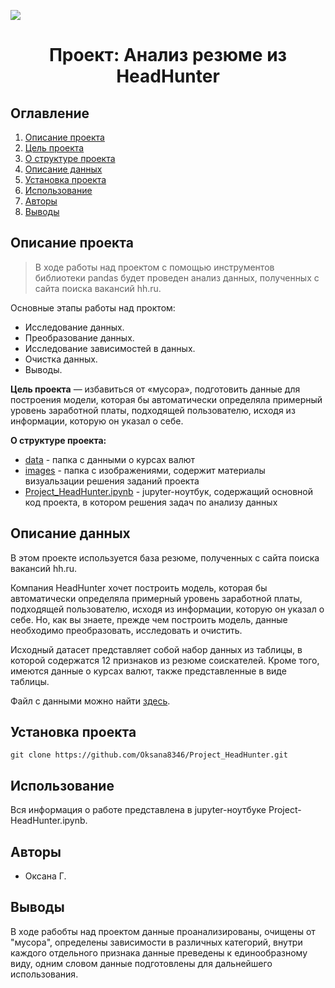 
![](./images/data_cleaning.png)
# <center> Проект: Анализ резюме из HeadHunter </center>
## Оглавление
1. [Описание проекта](#Описание-проекта)
2. [Цель проекта](#Цель-проекта)
3. [О структуре проекта](#О-структуре-проекта)
4. [Описание данных](#Описание-данных)
5. [Установка проекта](#Установка-проекта)
6. [Использование](Использование)
7. [Авторы](#Авторы)
8. [Выводы](#Выводы)

## Описание проекта

> В ходе работы над проектом с помощью инструментов библиотеки pandas будет проведен анализ данных, полученных с сайта  поиска вакансий hh.ru. 

Основные этапы работы над проктом:
* Исследование данных.
* Преобразование данных.
* Исследование зависимостей в данных.
* Очистка данных.
* Выводы.


**Цель проекта** — избавиться от «мусора», подготовить данные для построения модели, которая бы автоматически определяла примерный уровень заработной платы, подходящей пользователю, исходя из информации, которую он указал о себе.



**О структуре проекта:**
* [data](./data) - папка с данными о курсах валют
* [images](./images) - папка с изображениями, содержит материалы визуальзации решения заданий проекта
* [Project_HeadHunter.ipynb](./Project-HeadHunter.ipynb) - jupyter-ноутбук, содержащий основной код проекта, в котором решения задач по анализу данных

## Описание данных
В этом проекте используется база резюме, полученных с сайта поиска вакансий hh.ru.

Компания HeadHunter хочет построить модель, которая бы автоматически определяла примерный уровень заработной платы, подходящей пользователю, исходя из информации, которую он указал о себе. Но, как вы знаете, прежде чем построить модель, данные необходимо преобразовать, исследовать и очистить.

Исходный датасет представляет собой набор данных из таблицы, в которой содержатся 12 признаков из резюме соискателей.
Кроме того, имеются данные о курсах валют, также представленные в виде таблицы.

Файл с данными можно найти [здесь](https://drive.google.com/drive/folders/1X-5_LGXLNPT4amPOz2KcgsbyuTV8fgj9?usp=share_link).


## Установка проекта

```
git clone https://github.com/Oksana8346/Project_HeadHunter.git
```

## Использование
Вся информация о работе представлена в jupyter-ноутбуке Project-HeadHunter.ipynb.

## Авторы

* Оксана Г.

## Выводы

В ходе рабобты над проектом данные проанализированы, очищены от "мусора", определены зависимости в различных категорий, внутри каждого отдельного признака данные преведены к единообразному виду, одним словом данные подготовлены для дальнейшего использования.